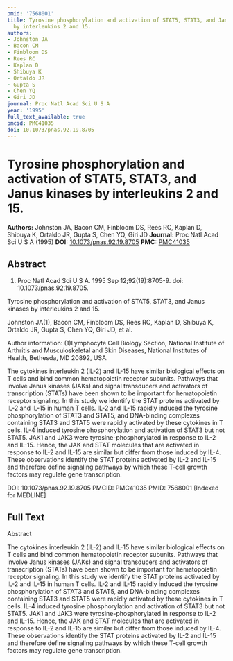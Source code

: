 ```yaml
---
pmid: '7568001'
title: Tyrosine phosphorylation and activation of STAT5, STAT3, and Janus kinases
  by interleukins 2 and 15.
authors:
- Johnston JA
- Bacon CM
- Finbloom DS
- Rees RC
- Kaplan D
- Shibuya K
- Ortaldo JR
- Gupta S
- Chen YQ
- Giri JD
journal: Proc Natl Acad Sci U S A
year: '1995'
full_text_available: true
pmcid: PMC41035
doi: 10.1073/pnas.92.19.8705
---
```


# Tyrosine phosphorylation and activation of STAT5, STAT3, and Janus kinases by interleukins 2 and 15.
**Authors:** Johnston JA, Bacon CM, Finbloom DS, Rees RC, Kaplan D, Shibuya K, Ortaldo JR, Gupta S, Chen YQ, Giri JD
**Journal:** Proc Natl Acad Sci U S A (1995)
**DOI:** [10.1073/pnas.92.19.8705](https://doi.org/10.1073/pnas.92.19.8705)
**PMC:** [PMC41035](https://www.ncbi.nlm.nih.gov/pmc/articles/PMC41035/)

## Abstract

1. Proc Natl Acad Sci U S A. 1995 Sep 12;92(19):8705-9. doi: 
10.1073/pnas.92.19.8705.

Tyrosine phosphorylation and activation of STAT5, STAT3, and Janus kinases by 
interleukins 2 and 15.

Johnston JA(1), Bacon CM, Finbloom DS, Rees RC, Kaplan D, Shibuya K, Ortaldo JR, 
Gupta S, Chen YQ, Giri JD, et al.

Author information:
(1)Lymphocyte Cell Biology Section, National Institute of Arthritis and 
Musculoskeletal and Skin Diseases, National Institutes of Health, Bethesda, MD 
20892, USA.

The cytokines interleukin 2 (IL-2) and IL-15 have similar biological effects on 
T cells and bind common hematopoietin receptor subunits. Pathways that involve 
Janus kinases (JAKs) and signal transducers and activators of transcription 
(STATs) have been shown to be important for hematopoietin receptor signaling. In 
this study we identify the STAT proteins activated by IL-2 and IL-15 in human T 
cells. IL-2 and IL-15 rapidly induced the tyrosine phosphorylation of STAT3 and 
STAT5, and DNA-binding complexes containing STAT3 and STAT5 were rapidly 
activated by these cytokines in T cells. IL-4 induced tyrosine phosphorylation 
and activation of STAT3 but not STAT5. JAK1 and JAK3 were 
tyrosine-phosphorylated in response to IL-2 and IL-15. Hence, the JAK and STAT 
molecules that are activated in response to IL-2 and IL-15 are similar but 
differ from those induced by IL-4. These observations identify the STAT proteins 
activated by IL-2 and IL-15 and therefore define signaling pathways by which 
these T-cell growth factors may regulate gene transcription.

DOI: 10.1073/pnas.92.19.8705
PMCID: PMC41035
PMID: 7568001 [Indexed for MEDLINE]

## Full Text

Abstract

The cytokines interleukin 2 (IL-2) and IL-15 have similar biological effects on T cells and bind common hematopoietin receptor subunits. Pathways that involve Janus kinases (JAKs) and signal transducers and activators of transcription (STATs) have been shown to be important for hematopoietin receptor signaling. In this study we identify the STAT proteins activated by IL-2 and IL-15 in human T cells. IL-2 and IL-15 rapidly induced the tyrosine phosphorylation of STAT3 and STAT5, and DNA-binding complexes containing STAT3 and STAT5 were rapidly activated by these cytokines in T cells. IL-4 induced tyrosine phosphorylation and activation of STAT3 but not STAT5. JAK1 and JAK3 were tyrosine-phosphorylated in response to IL-2 and IL-15. Hence, the JAK and STAT molecules that are activated in response to IL-2 and IL-15 are similar but differ from those induced by IL-4. These observations identify the STAT proteins activated by IL-2 and IL-15 and therefore define signaling pathways by which these T-cell growth factors may regulate gene transcription.
